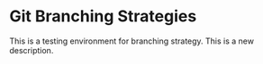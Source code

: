 # Git Branching Strategies

This is a testing environment for branching strategy.
This is a new description.
